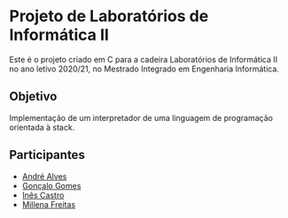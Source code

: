# Projeto de Laboratórios de Informática II

Este é o projeto criado em C para a cadeira Laboratórios de Informática II no ano letivo 2020/21, no Mestrado Integrado em Engenharia Informática.

## Objetivo

Implementação de um interpretador de uma linguagem de programação orientada à stack.

## Participantes

* [André Alves](https://github.com/AN-DRE4)  
* [Gonçalo Gomes](https://github.com/gomes94924) 
* [Inês Castro](https://github.com/graphics-ins)
* [Millena Freitas](https://github.com/freitasmillena)





